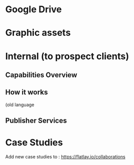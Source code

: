 <!-- TITLE: Collateral Assets -->
<!-- SUBTITLE: A quick summary of Collateral Assets -->

# Google Drive

# Graphic assets

# Internal (to prospect clients)
## Capabilities Overview
## How it works
(old language

## Publisher Services

# Case Studies
Add new case studies to :
https://flatlay.io/collaborations
